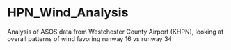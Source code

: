 # HPN_Wind_Analysis
Analysis of ASOS data from Westchester County Airport (KHPN), looking at overall patterns of wind favoring runway 16 vs runway 34

